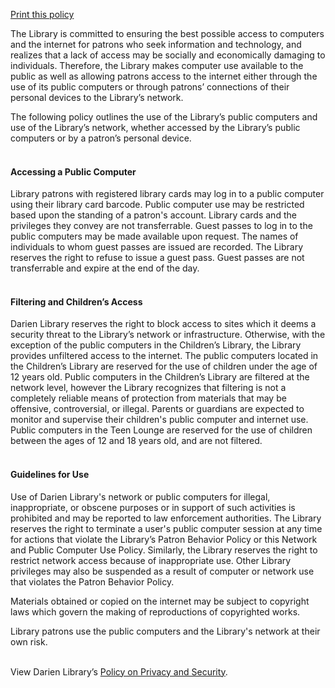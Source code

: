 [Print this policy](/uploads/pdfs/policies/network_computer_use_policy.pdf "Print this policy")<br />

The Library is committed to ensuring the best possible access to computers and the internet for patrons who seek information and technology, and realizes that a lack of access may be socially and economically damaging to individuals. Therefore, the Library makes computer use available to the public as well as allowing patrons access to the internet either through the use of its public computers or through patrons’ connections of their personal devices to the Library’s network.

The following policy outlines the use of the Library’s public computers and use of the Library’s network, whether accessed by the Library’s public computers or by a patron’s personal device.
<br />
<br />

<h4><i class="fa fa-chevron-right"></i> Accessing a Public Computer</h4>

Library patrons with registered library cards may log in to a public computer using their library card barcode. Public computer use may be restricted based upon the standing of a patron's account. Library cards and the privileges they convey are not transferrable. Guest passes to log in to the public computers may be made available upon request. The names of individuals to whom guest passes are issued are recorded. The Library reserves the right to refuse to issue a guest pass. Guest passes are not transferrable and expire at the end of the day.
<br />
<br />

<h4><i class="fa fa-chevron-right"></i> Filtering and Children’s Access</h4>
Darien Library reserves the right to block access to sites which it deems a security threat to the Library’s network or infrastructure. Otherwise, with the exception of the public computers in the Children’s Library, the Library provides unfiltered access to the internet. The public computers located in the Children’s Library are reserved for the use of children under the age of 12 years old. Public computers in the Children’s Library are filtered at the network level, however the Library recognizes that filtering is not a completely reliable means of protection from materials that may be offensive, controversial, or illegal. Parents or guardians are expected to monitor and supervise their children's public computer and internet use. Public computers in the Teen Lounge are reserved for the use of children between the ages of 12 and 18 years old, and are not filtered.
<br />
<br />

<h4><i class="fa fa-chevron-right"></i> Guidelines for Use</h4>
Use of Darien Library's network or public computers for illegal, inappropriate, or obscene purposes or in support of such activities is prohibited and may be reported to law enforcement authorities. The Library reserves the right to terminate a user's public computer session at any time for actions that violate the Library’s Patron Behavior Policy or this Network and Public Computer Use Policy. Similarly, the Library reserves the right to restrict network access because of inappropriate use. Other Library privileges may also be suspended as a result of computer or network use that violates the Patron Behavior Policy.

Materials obtained or copied on the internet may be subject to copyright laws which govern the making of reproductions of copyrighted works.

Library patrons use the public computers and the Library's network at their own risk.
<br />
<br />
<div class="margin-bottom-20"></div>

View Darien Library’s [Policy on Privacy and Security](/privacy-policy "Policy on Privacy and Security").

<div class="margin-bottom-20"></div>